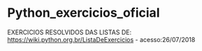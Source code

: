 # Python_exercicios_oficial
EXERCICIOS RESOLVIDOS DAS LISTAS DE: https://wiki.python.org.br/ListaDeExercicios - acesso:26/07/2018


